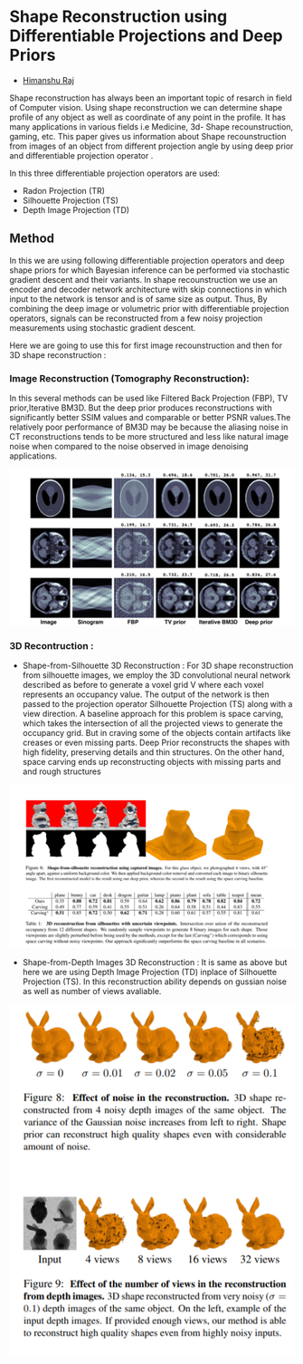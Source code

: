 # Shape Reconstruction using Differentiable Projections and Deep Priors

- [Himanshu Raj](https://github.com/himanshuraj001)

Shape reconstruction has always been an important topic of resarch in field of Computer vision. Using shape reconstruction we can determine  shape profile of any object as well as coordinate of any point in the profile. It has many applications in various fields i.e Medicine, 3d- Shape recounstruction, gaming, etc. This paper gives us information about Shape recounstruction from images of an object from different projection angle by using deep prior and differentiable projection operator .


In this three differentiable projection operators are used:
* Radon Projection (TR)
* Silhouette Projection (TS)
* Depth Image Projection (TD)

## Method

In this we are using following differentiable projection operators and deep shape priors for which Bayesian inference can be performed via stochastic gradient descent and their variants. In shape recounstruction we use an encoder and decoder network architecture with skip connections in which input to the network is tensor and is of same size as output. Thus, By combining the deep image or volumetric prior with differentiable projection operators, signals can be reconstructed from a few noisy projection measurements using stochastic gradient descent.

Here we are going to use this for first image recounstruction and then for 3D shape reconstruction :

### Image Reconstruction (Tomography Reconstruction):
In this several methods can be  used like  Filtered Back Projection (FBP), TV prior,Iterative BM3D. But the deep prior produces reconstructions with significantly better SSIM values and comparable or better PSNR values.The relatively poor performance of BM3D may be because the aliasing noise in CT reconstructions tends to be more structured and less like natural image noise when compared to the noise observed in image denoising applications. 

<p align = "center">
<img src="https://github.com/IEM-Computer-Vision/ICCV19-Paper-Review/blob/master/images/Untitled%201.png"/>
</p>

### 3D Recontruction :
* Shape-from-Silhouette 3D Reconstruction : For 3D shape reconstruction from silhouette images, we employ the 3D convolutional neural network described as before to generate a voxel grid V where each voxel represents an occupancy value. The output of the network
is then passed to the projection operator Silhouette Projection (TS) along with a view direction. A baseline approach for this problem is space carving, which takes the intersection of all the projected views to generate the occupancy grid. But in craving some of the objects contain artifacts like creases or even missing parts. Deep Prior reconstructs the shapes with high fidelity, preserving details and thin structures. On the other hand, space carving ends up reconstructing objects with missing parts and and rough structures


<p align = "center">
<img src="https://github.com/IEM-Computer-Vision/ICCV19-Paper-Review/blob/master/images/Untitled.png" />
</p>

* Shape-from-Depth Images 3D Reconstruction : It is same as above but here we are using Depth Image Projection (TD) inplace of Silhouette Projection (TS). In this reconstruction ability depends on gussian noise as well as number of views avaliable.

<p align = "center">
<img src="https://github.com/IEM-Computer-Vision/ICCV19-Paper-Review/blob/master/images/Untitled1.png" />
</p>
